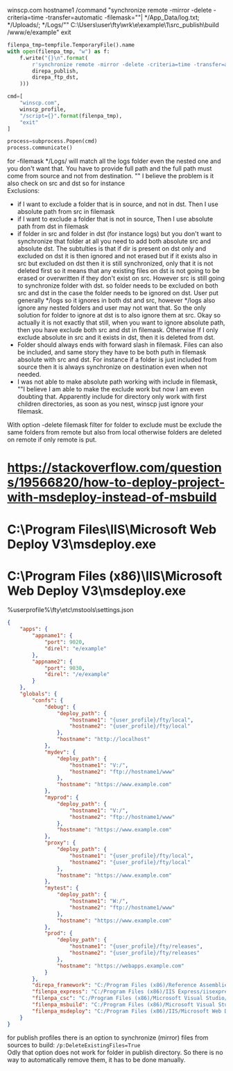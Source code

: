 winscp.com hostname1 /command "synchronize remote -mirror -delete -criteria=time -transfer=automatic -filemask=""| */App_Data/log.txt; */Uploads/; */Logs/"" C:\Users\user\fty\wrk\e\example\1\src\_publish\build /www/e/example" exit

```python
filenpa_tmp=tempfile.TemporaryFile().name
with open(filenpa_tmp, "w") as f:
    f.write("{}\n".format(
        r'synchronize remote -mirror -delete -criteria=time -transfer=automatic -filemask="| */App_Data/log.txt; */Uploads/; */Logs/" "{}" "{}"'.format(
        direpa_publish,
        direpa_ftp_dst,
    )))

cmd=[
    "winscp.com",
    winscp_profile,
    "/script={}".format(filenpa_tmp),
    "exit"
]

process=subprocess.Popen(cmd)
process.communicate()
```

for -filemask */Logs/ will match all the logs folder even the nested one and you don't want that. You have to provide full path and the full path must come from source and not from destination.
"" I believe the problem is it also check on src and dst so for instance  
Exclusions:  
- if I want to exclude a folder that is in source, and not in dst. Then I use absolute path from src in filemask
- if I want to exclude a folder that is not in source, Then I use absolute path from dst in filemask
- if folder in src and folder in dst (for instance logs) but you don't want to synchronize that folder at all you need to add both absolute src and absolute dst. The subtulties is that if dir is present on dst only and excluded on dst it is then ignored and not erased but if it exists also in src but excluded on dst then it is still synchronized, only that it is not deleted first so it means that any existing files on dst is not going to be erased or overwritten if they don't exist on src. However src is still going to synchronize folder with dst. so folder needs to be excluded on both src and dst in the case the folder needs to be ignored on dst. User put generally */logs so it ignores in both dst and src, however */logs also ignore any nested folders and user may not want that. So the only solution for folder to ignore at dst is to also ignore them at src. Okay so actually it is not exactly that still, when you want to ignore absolute path, then you have exclude both src and dst in filemask. Otherwise If I only exclude absolute in src and it exists in dst, then it is deleted from dst.
- Folder should always ends with forward slash in filemask. Files can also be included, and same story they have to be both puth in filemask absolute with src and dst. For instance if a folder is just included from source then it is always synchronize on destination even when not needed.
- I was not able to make absolute path working with include in filemask, ""I believe I am able to make the exclude work but now I am even doubting that. Apparently include for directory only work with first children directories, as soon as you nest, winscp just ignore your filemask.

With option -delete filemask filter for folder to exclude must be exclude the same folders from remote but also from local otherwise folders are deleted on remote if only remote is put.


# https://stackoverflow.com/questions/19566820/how-to-deploy-project-with-msdeploy-instead-of-msbuild
# C:\Program Files\IIS\Microsoft Web Deploy V3\msdeploy.exe
# C:\Program Files (x86)\IIS\Microsoft Web Deploy V3\msdeploy.exe


%userprofile%\fty\etc\mstools\settings.json
```json
{
    "apps": {
        "appname1": {
            "port": 9020,
            "direl": "e/example"
        },
        "appname2": {
            "port": 9030,
            "direl": "/e/example"
        }
    },
    "globals": {
        "confs": {
            "debug": {
                "deploy_path": {
                    "hostname1": "{user_profile}/fty/local",
                    "hostname2": "{user_profile}/fty/local"
                },
                "hostname": "http://localhost"
            },
            "mydev": {
                "deploy_path": {
                    "hostname1": "V:/",
                    "hostname2": "ftp://hostname1/www"
                },
                "hostname": "https://www.example.com"
            },
            "myprod": {
                "deploy_path": {
                    "hostname1": "V:/",
                    "hostname2": "ftp://hostname1/www"
                },
                "hostname": "https://www.example.com"
            },
            "proxy": {
                "deploy_path": {
                    "hostname1": "{user_profile}/fty/local",
                    "hostname2": "{user_profile}/fty/local"
                },
                "hostname": "https://www.example.com"
            },
            "mytest": {
                "deploy_path": {
                    "hostname1": "W:/",
                    "hostname2": "ftp://hostname1/www"
                },
                "hostname": "https://www.example.com"
            },
            "prod": {
                "deploy_path": {
                    "hostname1": "{user_profile}/fty/releases",
                    "hostname2": "{user_profile}/fty/releases"
                },
                "hostname": "https://webapps.example.com"
            }
        },
        "direpa_framework": "C:/Program Files (x86)/Reference Assemblies/Microsoft/Framework/.NETFramework",
        "filenpa_express": "C:/Program Files (x86)/IIS Express/iisexpress.exe",
        "filenpa_csc": "C:/Program Files (x86)/Microsoft Visual Studio/2019/Community/MSBuild/Current/Bin/Roslyn/csc.exe",
        "filenpa_msbuild": "C:/Program Files (x86)/Microsoft Visual Studio/2019/Community/MSBuild/Current/Bin/msbuild.exe",
        "filenpa_msdeploy": "C:/Program Files (x86)/IIS/Microsoft Web Deploy V3/msdeploy.exe"
    }
}
```

for publish profiles there is an option to synchronize (mirror) files from sources to build: `/p:DeleteExistingFiles=True`  
Odly that option does not work for folder in publish directory. So there is no way to automatically remove them, it has to be done manually.   
